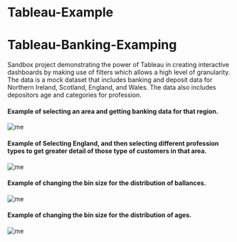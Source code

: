 # Tableau-Example

# Tableau-Banking-Examping
Sandbox project demonstrating the power of Tableau in creating interactive dashboards by making use of filters which allows a high level of granularity. The data is a mock dataset that includes banking and deposit data for Northern Ireland, Scotland, England, and Wales. The data also includes depositors age and categories for profession. 

#### Example of selecting an area and getting banking data for that region.
![me](https://github.com/skyblasy/Tableau-Banking-Examping/blob/main/countries.gif)

#### Example of Selecting England, and then selecting different profession types to get greater detail of those type of customers in that area.
![me](https://github.com/skyblasy/Tableau-Banking-Examping/blob/main/jobs.gif)

#### Example of changing the bin size for the distribution of ballances.
![me](https://github.com/skyblasy/Tableau-Banking-Examping/blob/main/BallanceBins.gif)

#### Example of changing the bin size for the distribution of ages.
![me](https://github.com/skyblasy/Tableau-Banking-Examping/blob/main/AgeBins.gif)
